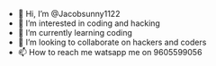 - 👋 Hi, I’m @Jacobsunny1122
- 👀 I’m interested in coding and hacking
- 🌱 I’m currently learning coding 
- 💞️ I’m looking to collaborate on hackers and coders
- 📫 How to reach me watsapp me on 9605599056

<!---
Jacobsunny1122/Jacobsunny1122 is a ✨ special ✨ repository because its `README.md` (this file) appears on your GitHub profile.
You can click the Preview link to take a look at your changes.
--->

